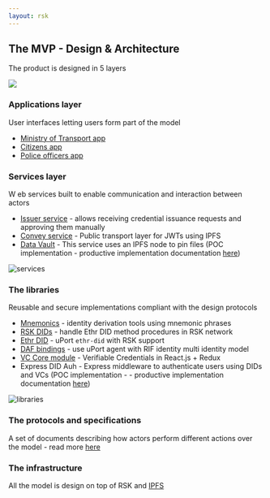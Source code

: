 ```yaml
---
layout: rsk
---
```


## The MVP - Design & Architecture

The product is designed in 5 layers

![](../assets/img/architecture.png)

### Applications layer

User interfaces letting users form part of the model
- [Ministry of Transport app](../applications/issuer-app)
- [Citizens app](../applications/holder-app)
- [Police officers app](../applications/verifier-app)

### Services layer

W eb services built to enable communication and interaction between actors
- [Issuer service](../services/issuer-service) - allows receiving credential issuance requests and approving them manually
- [Convey service](../services/convey-service) - Public transport layer for JWTs using IPFS
- [Data Vault](../services/data-vault) - This service uses an IPFS node to pin files (POC implementation - productive implementation documentation [here](../../data-vault))

![services](../assets/img/services.png)

### The libraries

Reusable and secure implementations compliant with the design protocols

- [Mnemonics](../../libraries/mnemonics) - identity derivation tools using mnemonic phrases
- [RSK DIDs](../../libraries/rsk-ethr-did) - handle Ethr DID method procedures in RSK network
- [Ethr DID](../../libraries/ethr-did) - uPort `ethr-did` with RSK support
- [DAF bindings](../../libraries/daf) - use uPort agent with RIF identity multi identity model
- [VC Core module](../../libraries/core) - Verifiable Credentials in React.js + Redux
- Express DID Auh - Express middleware to authenticate users using DIDs and VCs (POC implementation -  - productive implementation documentation [here](../../rlogin/implementation/express-did-auth))

![libraries](../assets/img/libraries.png)

### The protocols and specifications

A set of documents describing how actors perform different actions over the model - read more [here](../../specs)

### The infrastructure

All the model is design on top of RSK and [IPFS](https://ipfs.io)

